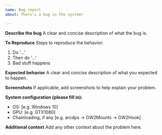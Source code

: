 ```yaml
---
name: Bug report
about: There's a bug in the system!

---
```


**Describe the bug**
A clear and concise description of what the bug is.

**To Reproduce**
Steps to reproduce the behavior:
1. Do '...'
2. Then do '...'
3. Bad stuff happens

**Expected behavior**
A clear and concise description of what you expected to happen.

**Screenshots**
If applicable, add screenshots to help explain your problem.

**System configuration (please fill in):**
 - OS: [e.g. Windows 10]
 - GPU: [e.g. GTX1080]
 - Chainloading, if any [e.g. arcdps -> GW2Mounts -> GW2Hook]

**Additional context**
Add any other context about the problem here.
